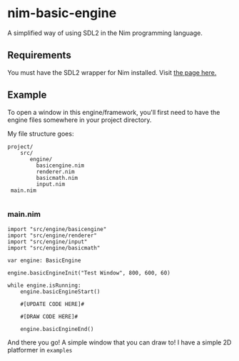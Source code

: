 # nim-basic-engine
A simplified way of using SDL2 in the Nim programming language.

## Requirements
You must have the SDL2 wrapper for Nim installed.
Visit [the page here.](https://github.com/nim-lang/sdl2)

## Example
To open a window in this engine/framework, you'll first need to have the
engine files somewhere in your project directory.

My file structure goes:
```
project/
    src/
       engine/
         basicengine.nim
         renderer.nim
         basicmath.nim
         input.nim
 main.nim
    
```
### main.nim
```
import "src/engine/basicengine"
import "src/engine/renderer"
import "src/engine/input"
import "src/engine/basicmath"

var engine: BasicEngine

engine.basicEngineInit("Test Window", 800, 600, 60)

while engine.isRunning:
    engine.basicEngineStart()

    #[UPDATE CODE HERE]#

    #[DRAW CODE HERE]#

    engine.basicEngineEnd()
```



And there you go! A simple window that you can draw to!
I have a simple 2D platformer in `examples`
